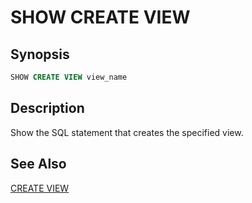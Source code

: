 
SHOW CREATE VIEW
================

Synopsis
--------

``` sql
SHOW CREATE VIEW view_name
```

Description
-----------

Show the SQL statement that creates the specified view.

See Also
--------

[CREATE VIEW](./create-view.html)
